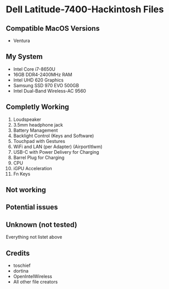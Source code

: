 # Dell Latitude-7400-Hackintosh Files

## Compatible MacOS Versions
- Ventura

## My System
- Intel Core i7-8650U
- 16GB DDR4-2400MHz RAM
- Intel UHD 620 Graphics
- Samsung SSD 970 EVO 500GB
- Intel Dual-Band Wireless-AC 9560

## Completly Working
1) Loudspeaker
2) 3.5mm headphone jack
4) Battery Management
5) Backlight Control (Keys and Software)
7) Touchpad with Gestures
8) WiFi and LAN (per Adapter) (AirportItlwm)
10) USB-C with Power Delivery for Charging
11) Barrel Plug for Charging
13) CPU 
14) iGPU Acceleration
15) Fn Keys

## Not working

## Potential issues

## Unknown (not tested)
Everything not listet above

## Credits
- toschief
- dortina
- OpenIntelWireless
- All other file creators
